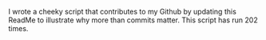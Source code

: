 I wrote a cheeky script that contributes to my Github by updating this ReadMe to illustrate why more than commits matter. This script has run 202 times.